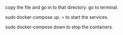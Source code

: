 copy the file and go in to that directory.
go to terminal. 

sudo docker-compose up. = to start the services.

sudo docker-compose down to stop the containers.
